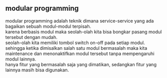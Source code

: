 ## modular programming

modular programming adalah teknik dimana service-service yang ada bagaikan sebuah modul-modul terpisah.  
karena berbasis modul maka seolah-olah kita bisa bongkar pasang modul tersebut dengan mudah.  
seolah-olah kita memiliki tombol switch on-off pada setiap modul.  
sehingga ketika dimisalkan salah satu modul bermasalah maka kita maintenance dan menonaktifkan modul tersebut tanpa mempengaruhi modul lainnya.  
hanya fitur yang bermasalah saja yang dimatikan, sedangkan fitur yang lainnya masih bisa digunakan.
